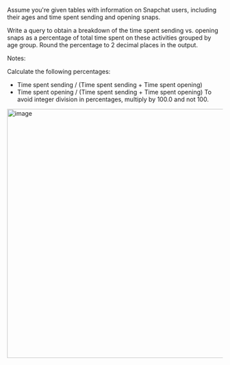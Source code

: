 Assume you're given tables with information on Snapchat users, including their ages and time spent sending and opening snaps.

Write a query to obtain a breakdown of the time spent sending vs. opening snaps as a percentage of total time spent on these activities grouped by age group. Round the percentage to 2 decimal places in the output.

Notes:

Calculate the following percentages:
- Time spent sending / (Time spent sending + Time spent opening)
- Time spent opening / (Time spent sending + Time spent opening)
To avoid integer division in percentages, multiply by 100.0 and not 100.

<img width="582" alt="image" src="https://github.com/user-attachments/assets/6077b038-5d05-4cc3-a35a-8fc0cbf61318">


